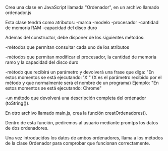 Crea una clase en JavaScript llamada "Ordenador", en un archivo llamado ordenador.js

Esta clase tendrá como atributos:
-marca
-modelo
-procesador
-cantidad de memoria RAM
-capacidad del disco duro

Además del constructor, debe disponer de los siguientes métodos:

-métodos que permitan consultar cada uno de los atributos

-métodos que permitan modificar el procesador, la cantidad de memoria ramo y la capacidad del disco duro

-método que recibirá un parámetro y devolverá una frase que diga:
"En estos momentos se está ejecutando: 'X'" (X es el parámetro recibido por el método y que normalmente será el nombre de un programa)
Ejemplo: "En estos momentos se está ejecutando: Chrome"

-un método que devolverá una descripción completa del ordenador (toString()).

En otro archivo llamado main.js, crea la función creatOrdenadores().

Dentro de esta función, pediremos al usuario mediante promtps los datos de dos ordenadores.

Una vez introducidos los datos de ambos ordenadores, llama a los métodos de la clase Ordenador para comprobar que funcionan correctamente.